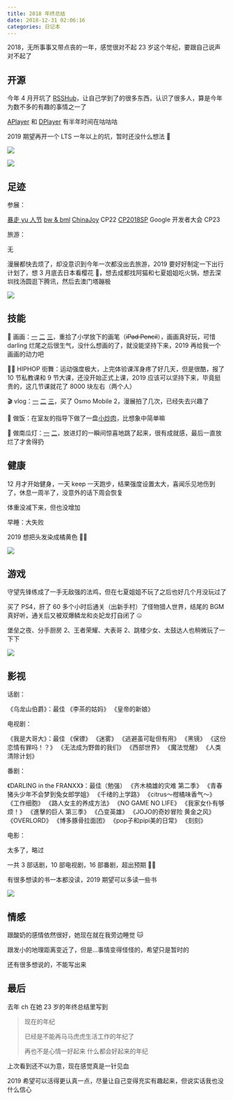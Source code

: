 ```yaml
---
title: 2018 年终总结
date: 2018-12-31 02:06:16
categories: 日记本
---
```

2018，无所事事又带点丧的一年，感觉很对不起 23 岁这个年纪，要跟自己说声对不起了<!--more-->

## 开源

今年 4 月开坑了 [RSSHub](https://github.com/DIYgod/RSSHub)，让自己学到了的很多东西，认识了很多人，算是今年为数不多的有趣的事情之一了

[APlayer](https://github.com/MoePlayer/APlayer) 和 [DPlayer](https://github.com/MoePlayer/DPlayer) 有半年时间在咕咕咕

2019 期望再开一个 LTS 一年以上的坑，暂时还没什么想法 🤯

![](https://diygod.me/images/2018-2.jpg)

![](https://diygod.me/images/2018-1.jpg)

## 足迹

参展：

[暴走 yu 人节](https://diygod.me/2018-bao-zou-yu-ren-jie/)
[bw & bml](https://diygod.me/bw2018/)
[ChinaJoy](https://diygod.me/cj2018/)
CP22
[CP2018SP](https://diygod.me/cp2018sp/)
Google 开发者大会
CP23

旅游：

无

漫展都快去烦了，却没意识到今年一次都没出去旅游，2019 要好好制定一下出行计划了，想 3 月底去日本看樱花 🌸，想去成都找阿猫和七夏姐姐吃火锅，想去深圳找汤圆逛下腾讯，然后去澳门塔蹦极

![](https://diygod.me/images/2018-3.jpg)

## 技能

🎨 画画：[一](https://twitter.com/DIYgod/status/1005134065412943872) [二](https://twitter.com/DIYgod/status/1006221633470660608) [三](https://twitter.com/DIYgod/status/1011283860930215941)，重拾了小学放下的画笔（~~iPad Pencil~~），画画真好玩，可惜 darling 烂尾之后很生气，没什么想画的了，就没能坚持下来，2019 再给我一个画画的动力吧

🤸‍♀️ HIPHOP 街舞：运动强度极大，上完体验课浑身疼了好几天，但是很酷，报了 10 节私教课和 9 节大课，还没开始正式上课，2019 应该可以坚持下来，毕竟挺贵的，这几节课就花了 8000 块左右（两个人）

🎬 vlog：[一](https://diygod.me/bw2018/) [二](https://diygod.me/cj2018/) [三](https://diygod.me/cp2018sp/)，买了 Osmo Mobile 2，漫展拍了几次，已经失去兴趣了

🍛 做饭：在室友的指导下做了一盘[小炒肉](https://twitter.com/DIYgod/status/1044928336802136064)，比想象中简单嘛

🎃 做南瓜灯：[一](https://twitter.com/DIYgod/status/1057545543252041728) [二](https://twitter.com/DIYgod/status/1057614657169514496)，放进灯的一瞬间惊喜地跳了起来，很有成就感，最后一直放烂了才舍得扔

## 健康

12 月才开始健身，一天 keep 一天跑步，结果强度设置太大，喜闻乐见地伤到了，休息一周半了，没意外的话下周会恢复

体重没减下来，但也没增加

早睡：大失败

2019 想把头发染成橘黄色 👩‍🦰

![](https://diygod.me/images/2018-4.jpg)

## 游戏

守望先锋练成了一手无敌强的法鸡，但在七夏姐姐不玩了之后也好几个月没玩过了

买了 PS4，肝了 60 多个小时后通关（出新手村）了怪物猎人世界，结尾的 BGM 真好听，通关后又被双爆鳞龙和炎妃龙打自闭了 🤐

堡垒之夜、分手厨房 2、王者荣耀、大表哥 2、跳楼少女、太鼓达人也稍微玩了一下下

![](https://diygod.me/images/2018-5.jpg)

## 影视

话剧：

《乌龙山伯爵》：最佳
《李茶的姑妈》
《皇帝的新娘》

电视剧：

《我是大哥大》：最佳
《保镖》
《迷雾》
《逃避虽可耻但有用》
《黑镜》
《这份恋情有罪吗！？》
《无法成为野兽的我们》
《西部世界》
《魔法觉醒》
《人类清除计划》

番剧：

《DARLING in the FRANXX》：最佳（勉强）
《齐木楠雄的灾难 第二季》
《青春猪头少年不会梦到兔女郎学姐》
《千绪的上学路》
《citrus～柑橘味香气～》
《工作细胞》
《路人女主的养成方法》
《NO GAME NO LIFE》
《我家女仆有够烦！》
《進擊的巨人 第三季》
《凸变英雄》
《JOJO的奇妙冒险 黄金之风》
《OVERLORD》
《博多豚骨拉面团》
《pop子和pipi美的日常》
《刻刻》

电影：

太多了，略过

一共 3 部话剧，10 部电视剧，16 部番剧，超出预期 🙋‍♀️

有很多想读的书一本都没读，2019 期望可以多读一些书

![](https://diygod.me/images/2018-6.jpg)

## 情感

跟酸奶的感情依然很好，她现在就在我旁边睡觉 🐱

跟发小的地理距离变近了，但是...事情变得怪怪的，希望只是暂时的

还有很多想说的，不能写出来

## 最后

去年 ch 在她 23 岁的年终总结里写到

> 现在的年纪
>
> 已经是不能再马马虎虎生活工作的年纪了
>
> 再也不是心情一好起来 什么都会好起来的年纪

上次看到还不以为意，现在感觉真是一针见血

2019 希望可以活得更认真一点，尽量让自己变得充实有趣起来，但说实话我也没什么信心